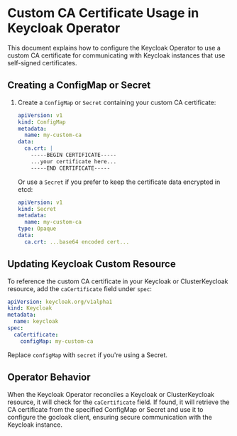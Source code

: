 # Custom CA Certificate Usage in Keycloak Operator

This document explains how to configure the Keycloak Operator to use a custom CA certificate for communicating with Keycloak instances that use self-signed certificates.

## Creating a ConfigMap or Secret

1. Create a `ConfigMap` or `Secret` containing your custom CA certificate:

   ```yaml
   apiVersion: v1
   kind: ConfigMap
   metadata:
     name: my-custom-ca
   data:
     ca.crt: |
       -----BEGIN CERTIFICATE-----
       ...your certificate here...
       -----END CERTIFICATE-----
   ```

   Or use a `Secret` if you prefer to keep the certificate data encrypted in etcd:

   ```yaml
   apiVersion: v1
   kind: Secret
   metadata:
     name: my-custom-ca
   type: Opaque
   data:
     ca.crt: ...base64 encoded cert...
   ```

## Updating Keycloak Custom Resource

To reference the custom CA certificate in your Keycloak or ClusterKeycloak resource, add the `caCertificate` field under `spec`:

   ```yaml
   apiVersion: keycloak.org/v1alpha1
   kind: Keycloak
   metadata:
     name: keycloak
   spec:
     caCertificate:
       configMap: my-custom-ca
   ```

Replace `configMap` with `secret` if you're using a Secret.

## Operator Behavior

When the Keycloak Operator reconciles a Keycloak or ClusterKeycloak resource, it will check for the `caCertificate` field. If found, it will retrieve the CA certificate from the specified ConfigMap or Secret and use it to configure the gocloak client, ensuring secure communication with the Keycloak instance.